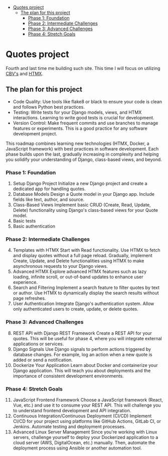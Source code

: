 - [Quotes project](#quotes-project)
  - [The plan for this project](#the-plan-for-this-project)
    - [Phase 1: Foundation](#phase-1-foundation)
    - [Phase 2: Intermediate Challenges](#phase-2-intermediate-challenges)
    - [Phase 3: Advanced Challenges](#phase-3-advanced-challenges)
    - [Phase 4: Stretch Goals](#phase-4-stretch-goals)


# Quotes project

Fourth and last time me building such site. This time I will focus on utilizing [CBV's](https://docs.djangoproject.com/en/5.0/topics/class-based-views/) and [HTMX](https://htmx.org/).

## The plan for this project

- Code Quality: Use tools like flake8 or black to ensure your code is clean and follows Python best practices.
- Testing: Write tests for your Django models, views, and HTMX interactions. Learning to write good tests is crucial for development.
- Version Control: Make frequent commits and use branches to manage features or experiments. This is a good practice for any software development project.

This roadmap combines learning new technologies (HTMX, Docker, a JavaScript framework) with best practices in software development. Each phase builds upon the last, gradually increasing in complexity and helping you solidify your understanding of Django, class-based views, and beyond.

### Phase 1: Foundation

1. Setup Django Project
Initialize a new Django project and create a dedicated app for handling quotes.
2. Database Models
Design a Quote model in your Django app. Include fields like text, author, and source.
3. Class-Based Views
Implement basic CRUD (Create, Read, Update, Delete) functionality using Django's class-based views for your Quote model.
4. Basic tests
5. Basic authentication

### Phase 2: Intermediate Challenges

4. Templates with HTMX
Start with Read functionality. Use HTMX to fetch and display quotes without a full page reload.
Gradually, implement Create, Update, and Delete functionalities using HTMX to make asynchronous requests to your Django views.
5. Advanced HTMX
Explore advanced HTMX features such as lazy loading, infinite scroll, or out-of-band updates to enhance user experience.
6. Search and Filtering
Implement a search feature to filter quotes by text or author. Use HTMX to dynamically display the search results without page refreshes.
7. User Authentication
Integrate Django's authentication system. Allow only authenticated users to create, update, or delete quotes.

### Phase 3: Advanced Challenges

8. REST API with Django REST Framework
Create a REST API for your quotes. This will be useful for phase 4, where you will integrate external applications or services.
9. Django Signals
Use Django signals to perform actions triggered by database changes. For example, log an action when a new quote is added or send a notification.
10. Dockerize Your Application
Learn about Docker and containerize your Django application. This will teach you about deployments and the importance of consistent development environments.

### Phase 4: Stretch Goals

11. JavaScript Frontend Framework
Choose a JavaScript framework (React, Vue, etc.) and use it to consume your REST API. This will challenge you to understand frontend development and API integration.
12. Continuous Integration/Continuous Deployment (CI/CD)
Implement CI/CD for your project using platforms like GitHub Actions, GitLab CI, or Jenkins. Automate testing and deployment processes.
13. Advanced Linux Server Management
Since you're working with Linux servers, challenge yourself to deploy your Dockerized application to a cloud server (AWS, DigitalOcean, etc.) manually. Then, automate the deployment process using Ansible or another automation tool.
